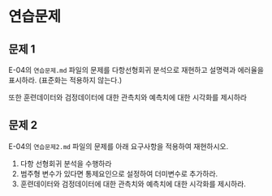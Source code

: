 # 연습문제

## 문제 1

E-04의 `연습문제.md` 파일의 문제를 다항선형회귀 분석으로 재현하고 설명력과 에러율을 표시하라.
(표준화는 적용하지 않는다.)

또한 훈련데이터와 검정데이터에 대한 관측치와 예측치에 대한 시각화를 제시하라

## 문제 2

E-04의 `연습문제2.md` 파일의 문제를 아래 요구사항을 적용하여 재현하시오.

1. 다항 선형회귀 분석을 수행하라
2. 범주형 변수가 있다면 통제요인으로 설정하여 더미변수로 추가하라.
3. 훈련데이터와 검정데이터에 대한 관측치와 예측치에 대한 시각화를 제시하라.
